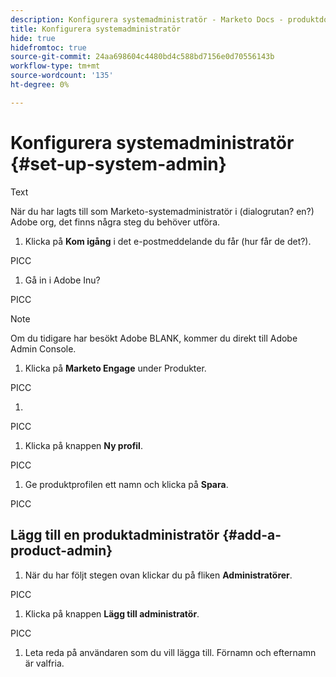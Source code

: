 ```yaml
---
description: Konfigurera systemadministratör - Marketo Docs - produktdokumentation
title: Konfigurera systemadministratör
hide: true
hidefromtoc: true
source-git-commit: 24aa698604c4480bd4c588bd7156e0d70556143b
workflow-type: tm+mt
source-wordcount: '135'
ht-degree: 0%

---
```


# Konfigurera systemadministratör {#set-up-system-admin}

Text

När du har lagts till som Marketo-systemadministratör i (dialogrutan? en?) Adobe org, det finns några steg du behöver utföra.

1. Klicka på **Kom igång** i det e-postmeddelande du får (hur får de det?).

PICC

1. Gå in i Adobe Inu?

PICC

>[!NOTE]
>
>Om du tidigare har besökt Adobe BLANK, kommer du direkt till Adobe Admin Console.

1. Klicka på **Marketo Engage** under Produkter.

PICC

1. 

PICC

1. Klicka på knappen **Ny profil**.

PICC

1. Ge produktprofilen ett namn och klicka på **Spara**.

PICC

## Lägg till en produktadministratör {#add-a-product-admin}

1. När du har följt stegen ovan klickar du på fliken **Administratörer**.

PICC

1. Klicka på knappen **Lägg till administratör**.

PICC

1. Leta reda på användaren som du vill lägga till. Förnamn och efternamn är valfria.